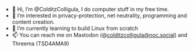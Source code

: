 - 👋 Hi, I’m @ColditzColligula, I do computer stuff in my free time.
- 👀 I’m interested in privacy-protection, net neutrality, programming and content creation.
- 🌱 I’m currently learning to build Linux from scratch
- 📫 You can reach me on Mastodon (@colditzcolligula@noc.social) and Threema (TSD4AMA9)

<!---
ColditzColligula/ColditzColligula is a ✨ special ✨ repository because its `README.md` (this file) appears on your GitHub profile.
You can click the Preview link to take a look at your changes.
--->

